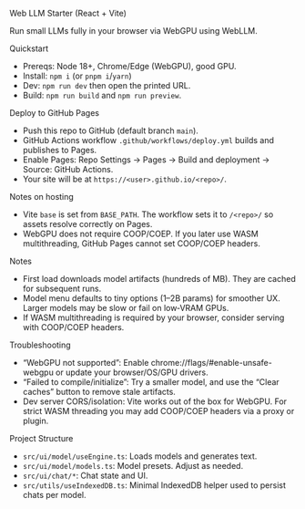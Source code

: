 Web LLM Starter (React + Vite)

Run small LLMs fully in your browser via WebGPU using WebLLM.

Quickstart
- Prereqs: Node 18+, Chrome/Edge (WebGPU), good GPU.
- Install: `npm i` (or `pnpm i`/`yarn`)
- Dev: `npm run dev` then open the printed URL.
- Build: `npm run build` and `npm run preview`.

Deploy to GitHub Pages
- Push this repo to GitHub (default branch `main`).
- GitHub Actions workflow `.github/workflows/deploy.yml` builds and publishes to Pages.
- Enable Pages: Repo Settings → Pages → Build and deployment → Source: GitHub Actions.
- Your site will be at `https://<user>.github.io/<repo>/`.

Notes on hosting
- Vite `base` is set from `BASE_PATH`. The workflow sets it to `/<repo>/` so assets resolve correctly on Pages.
- WebGPU does not require COOP/COEP. If you later use WASM multithreading, GitHub Pages cannot set COOP/COEP headers.

Notes
- First load downloads model artifacts (hundreds of MB). They are cached for subsequent runs.
- Model menu defaults to tiny options (1–2B params) for smoother UX. Larger models may be slow or fail on low‑VRAM GPUs.
- If WASM multithreading is required by your browser, consider serving with COOP/COEP headers.

Troubleshooting
- “WebGPU not supported”: Enable chrome://flags/#enable-unsafe-webgpu or update your browser/OS/GPU drivers.
- “Failed to compile/initialize”: Try a smaller model, and use the “Clear caches” button to remove stale artifacts.
- Dev server CORS/isolation: Vite works out of the box for WebGPU. For strict WASM threading you may add COOP/COEP headers via a proxy or plugin.

Project Structure
- `src/ui/model/useEngine.ts`: Loads models and generates text.
- `src/ui/model/models.ts`: Model presets. Adjust as needed.
- `src/ui/chat/*`: Chat state and UI.
- `src/utils/useIndexedDB.ts`: Minimal IndexedDB helper used to persist chats per model.
